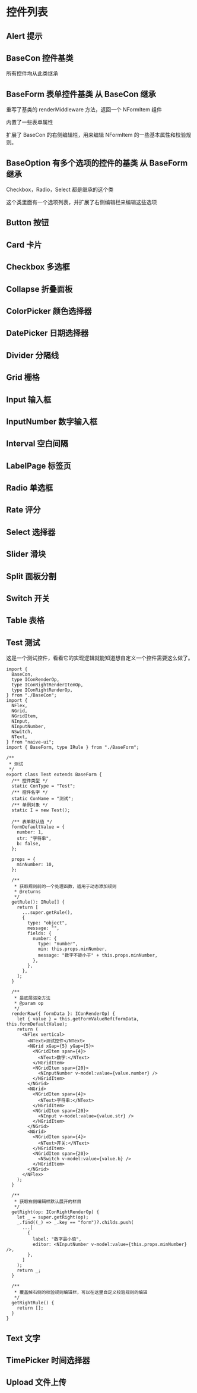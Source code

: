 # 控件列表

## Alert 提示

## BaseCon 控件基类

所有控件均从此类继承

## BaseForm 表单控件基类 从 BaseCon 继承

重写了基类的 renderMiddleware 方法，返回一个 NFormItem 组件

内置了一些表单属性

扩展了 BaseCon 的右侧编辑栏，用来编辑 NFormItem 的一些基本属性和校验规则。

## BaseOption 有多个选项的控件的基类 从 BaseForm 继承

Checkbox，Radio，Select 都是继承的这个类

这个类里面有一个选项列表，并扩展了右侧编辑栏来编辑这些选项

## Button 按钮

## Card 卡片

## Checkbox 多选框

## Collapse 折叠面板

## ColorPicker 颜色选择器

## DatePicker 日期选择器

## Divider 分隔线

## Grid 栅格

## Input 输入框

## InputNumber 数字输入框

## Interval 空白间隔

## LabelPage 标签页

## Radio 单选框

## Rate 评分

## Select 选择器

## Slider 滑块

## Split 面板分割

## Switch 开关

## Table 表格

## Test 测试

这是一个测试控件，看看它的实现逻辑就能知道想自定义一个控件需要这么做了。

```tsx
import {
  BaseCon,
  type IConRenderOp,
  type IConRightRenderItemOp,
  type IConRightRenderOp,
} from "./BaseCon";
import {
  NFlex,
  NGrid,
  NGridItem,
  NInput,
  NInputNumber,
  NSwitch,
  NText,
} from "naive-ui";
import { BaseForm, type IRule } from "./BaseForm";

/**
 * 测试
 */
export class Test extends BaseForm {
  /** 控件类型 */
  static ConType = "Test";
  /** 控件名字 */
  static ConName = "测试";
  /** 单例对象 */
  static I = new Test();

  /** 表单默认值 */
  formDefaultValue = {
    number: 1,
    str: "字符串",
    b: false,
  };

  props = {
    minNumber: 10,
  };

  /**
   * 获取规则前的一个处理函数，适用于动态添加规则
   * @returns
   */
  getRule(): IRule[] {
    return [
      ...super.getRule(),
      {
        type: "object",
        message: "",
        fields: {
          number: {
            type: "number",
            min: this.props.minNumber,
            message: "数字不能小于" + this.props.minNumber,
          },
        },
      },
    ];
  }

  /**
   * 最底层渲染方法
   * @param op
   */
  renderRaw({ formData }: IConRenderOp) {
    let { value } = this.getFormValueRef(formData, this.formDefaultValue);
    return (
      <NFlex vertical>
        <NText>测试控件</NText>
        <NGrid xGap={5} yGap={5}>
          <NGridItem span={4}>
            <NText>数字:</NText>
          </NGridItem>
          <NGridItem span={20}>
            <NInputNumber v-model:value={value.number} />
          </NGridItem>
        </NGrid>
        <NGrid>
          <NGridItem span={4}>
            <NText>字符串:</NText>
          </NGridItem>
          <NGridItem span={20}>
            <NInput v-model:value={value.str} />
          </NGridItem>
        </NGrid>
        <NGrid>
          <NGridItem span={4}>
            <NText>开关:</NText>
          </NGridItem>
          <NGridItem span={20}>
            <NSwitch v-model:value={value.b} />
          </NGridItem>
        </NGrid>
      </NFlex>
    );
  }

  /**
   * 获取右侧编辑栏默认展开的栏目
   */
  getRight(op: IConRightRenderOp) {
    let _ = super.getRight(op);
    _.find((_) => _.key == "form")?.childs.push(
      ...[
        {
          label: "数字最小值",
          editor: <NInputNumber v-model:value={this.props.minNumber} />,
        },
      ]
    );
    return _;
  }

  /**
   * 覆盖掉右侧的校验规则编辑栏，可以在这里自定义校验规则的编辑
   */
  getRightRule() {
    return [];
  }
}
```

## Text 文字

## TimePicker 时间选择器

## Upload 文件上传
